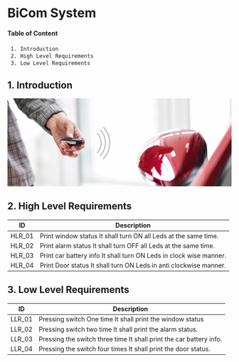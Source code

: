 # BiCom System
#### Table of Content
     1. Introduction
     2. High Level Requirements
     3. Low Level Requirements

## 1. Introduction

 ![Block Diagram](https://github.com/ShamaTorgal/M3_G15/blob/main/Project2/1_Requirements/Bicomsys.jpg)

## 2. High Level Requirements

|ID	|	Description|
| --- | --- |
|HLR_01|	Print window status	It shall turn ON all Leds at the same time.|
|HLR_02	|Print alarm status	It shall turn OFF all Leds at the same time.|
|HLR_03	|Print car battery info	It shall turn ON  Leds  in clock wise manner.|
|HLR_04	|Print Door status	It shall turn ON Leds in anti clockwise manner.|


## 3. Low Level Requirements

|ID|	Description|
| --- | --- |
|LLR_01|	Pressing switch One time	It shall print the window status|
|LLR_02|	Pressing switch two time	It shall print the alarm status.|
|LLR_03	|Pressing the switch three time	It shall print the car battery info.|
|LLR_04	|Pressing the switch four times	It shall print the door status.|
